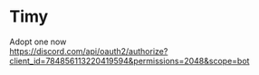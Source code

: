 # Timy

Adopt one now 
<br>
https://discord.com/api/oauth2/authorize?client_id=784856113220419594&permissions=2048&scope=bot